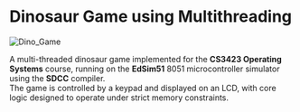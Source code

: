# Dinosaur Game using Multithreading

![Dino_Game](https://github.com/user-attachments/assets/d4938b3a-b107-4fc7-a871-257493b59c46)

A multi-threaded dinosaur game implemented for the **CS3423 Operating Systems** course, running on the **EdSim51** 8051 microcontroller simulator using the **SDCC** compiler.  
The game is controlled by a keypad and displayed on an LCD, with core logic designed to operate under strict memory constraints.
